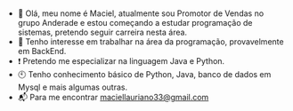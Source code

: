 ### 

- :wave: Olá, meu nome é Maciel, atualmente sou Promotor de Vendas no grupo Anderade e estou começando a estudar programação de sistemas, pretendo seguir carreira nesta área.
- 👀 Tenho interesse em trabalhar na área da programação, provavelmente em BackEnd.
- ❗ Pretendo me especializar na linguagem Java e Python.
- 🕙 Tenho conhecimento básico de Python, Java, banco de dados em Mysql e mais algumas outras.
- 📬 Para me encontrar maciellauriano33@gmail.com
